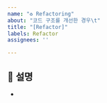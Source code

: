 ```yaml
---
name: "♻️ Refactoring"
about: "코드 구조를 개선한 경우\t"
title: "[Refactor]"
labels: Refactor
assignees: ''

---
```


## 📓 설명
-

